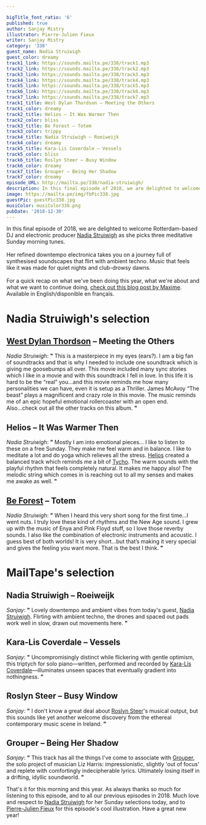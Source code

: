```yaml
---

bigTitle_font_ratio: '6'
published: true
author: Sanjay Mistry
illustrator: Pierre-Julien Fieux
writer: Sanjay Mistry
category: '338'
guest_name: Nadia Struiwigh
guest_color: dreamy
track1_link: https://sounds.mailta.pe/338/track1.mp3
track2_link: https://sounds.mailta.pe/338/track2.mp3
track3_link: https://sounds.mailta.pe/338/track3.mp3
track4_link: https://sounds.mailta.pe/338/track4.mp3
track5_link: https://sounds.mailta.pe/338/track5.mp3
track6_link: https://sounds.mailta.pe/338/track6.mp3
track7_link: https://sounds.mailta.pe/338/track7.mp3
track1_title: West Dylan Thordson – Meeting the Others
track1_color: dreamy
track2_title: Helios – It Was Warmer Then
track2_color: bliss
track3_title: Be Forest – Totem
track3_color: trippy
track4_title: Nadia Struiwigh – Roeiweijk
track4_color: dreamy
track5_title: Kara-Lis Coverdale – Vessels
track5_color: bliss
track6_title: Roslyn Steer – Busy Window
track6_color: dreamy
track7_title: Grouper – Being Her Shadow
track7_color: dreamy
episode_URL: http://mailta.pe/338/nadia-struiwigh/
description: In this final episode of 2018, we are delighted to welcome Rotterdam-based DJ and electronic producer Nadia Struiwigh as she picks three meditative Sunday morning tunes.
image: https://mailta.pe/img/fbPic338.jpg
guestPic: guestPic338.jpg
musiColor: musiColor338.png
pubDate: '2018-12-30'
---
```

In this final episode of 2018, we are delighted to welcome Rotterdam-based DJ and electronic producer [Nadia Struiwigh](https://www.nadiastruiwigh.com/) as she picks three meditative Sunday morning tunes.
<br><br>
Her refined downtempo electronica takes you on a journey full of synthesised soundscapes that flirt with ambient techno. Music that feels like it was made for quiet nights and club-drowsy dawns.
<br><br>
For a quick recap on what we've been doing this year, what we're about and what we want to continue doing, [check out this blog post by Maxime](https://write.as/mailtape/). Available in English/disponible en français.


# Nadia Struiwigh's selection

## [West Dylan Thordson](https://en.wikipedia.org/wiki/West_Dylan_Thordson) – Meeting the Others
_Nadia Struiwigh_: **"** This is a masterpiece in my eyes (ears?). I am a big fan of soundtracks and that is why I needed to include one soundtrack which is giving me goosebumps all over. This movie included many sync stories which I like in a movie and with this soundtrack I fell in love. In this life it is hard to be the “real” you...and this movie reminds me how many personalities we can have, even it is setup as a Thriller. James McAvoy “The beast” plays a magnificent and crazy role in this movie. The music reminds me of an epic hopeful emotional rollercoaster with an open end. Also...check out all the other tracks on this album. **"** 

## Helios – It Was Warmer Then
_Nadia Struiwigh_: **"** Mostly I am into emotional pieces... I like to listen to these on a free Sunday. They make me feel warm and in balance. I like to meditate a lot and do yoga which relieves all the stress. [Helios](https://www.unseen-music.com/) created a balanced track which reminds me a bit of [Tycho](http://tychomusic.com/). The warm sounds with the playful rhythm that feels completely natural. It makes me happy also! The melodic string which comes in is reaching out to all my senses and makes me awake as well. **"** 

## [Be Forest](https://beforest.bandcamp.com/) – Totem
_Nadia Struiwigh_: **"** When I heard this very short song for the first time...I went nuts. I truly love these kind of rhythms and the New Age sound. I grew up with the music of Enya and Pink Floyd stuff, so I love those reverby sounds. I also like the combination of electronic instruments and acoustic. I guess best of both worlds! It is very short...but that’s making it very special and gives the feeling you want more. That is the best I think. **"** 


# MailTape's selection

## Nadia Struiwigh – Roeiweijk
_Sanjay_: **"** Lovely downtempo and ambient vibes from today's guest, [Nadia Struiwigh](https://www.nadiastruiwigh.com/). Flirting with ambient techno, the drones and spaced out pads work well in slow, drawn out movements here. **"** 

## Kara-Lis Coverdale – Vessels
_Sanjay_: **"** Uncompromisingly distinct while flickering with gentle optimism, this triptych for solo piano—written, performed and recorded by [Kara-Lis Coverdale](https://soundcloud.com/klissay)—illuminates unseen spaces that eventually gradient into nothingness. **"** 

## Roslyn Steer – Busy Window
_Sanjay_: **"** I don't know a great deal about [Roslyn Steer](https://soundcloud.com/ros-steer)'s musical output, but this sounds like yet another welcome discovery from the ethereal contemporary music scene in Ireland. **"** 

## Grouper – Being Her Shadow
_Sanjay_: **"** This track has all the things I've come to associate with [Grouper](http://www.repeatingpattern.com/), the solo project of musician Liz Harris: impressionistic, slightly 'out of focus' and replete with comfortingly indecipherable lyrics. Ultimately losing itself in a drifting, idyllic soundworld. **"** 


That's it for this morning and this year. As always thanks so much for listening to this episode, and to all our previous episodes in 2018. Much love and respect to [Nadia Struiwigh](https://www.nadiastruiwigh.com/) for her Sunday selections today, and to [Pierre-Julien Fieux](https://pierrejulienfieux.com/) for this episode's cool illustration. Have a great new year!
